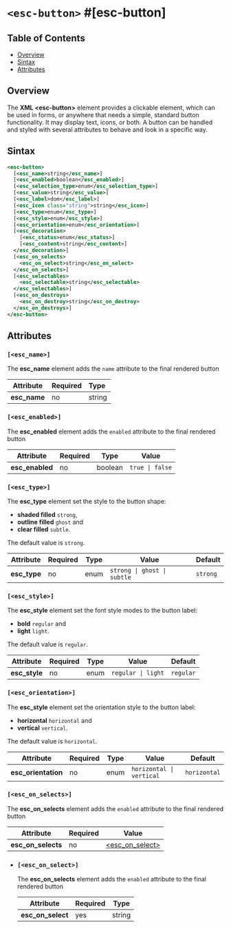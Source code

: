 `<esc-button>` #[esc-button]
================================================================================
## Table of Contents

- [Overview](#overview)
- [Sintax](#sintax)
- [Attributes](#attributes)

Overview
--------------------------------------------------------------------------------

The **XML \<esc-button\>** element provides a clickable element, which can be used in forms, or anywhere that needs a simple, standard button functionality. It may display text, icons, or both. A button can be handled and styled with several attributes to behave and look in a specific way.


Sintax
--------------------------------------------------------------------------------

```XML
<esc-button>
  [<esc_name>string</esc_name>]
  [<esc_enabled>boolean</esc_enabled>]
  [<esc_selection_type>enum</esc_selection_type>]
  [<esc_value>string</esc_value>]
  [<esc_label>dom</esc_label>]
  [<esc_icon class="string">string</esc_icon>]
  [<esc_type>enum</esc_type>]
  [<esc_style>enum</esc_style>]
  [<esc_orientation>enum</esc_orientation>]
  [<esc_decoration>
  	[<esc_status>enum</esc_status>]
  	[<esc_content>string</esc_content>]
  </esc_decoration>]
  [<esc_on_selects>
    <esc_on_select>string</esc_on_select>
  </esc_on_selects>]
  [<esc_selectables>
    <esc_selectable>string</esc_selectable>
  </esc_selectables>]
  [<esc_on_destroys>
    <esc_on_destroy>string</esc_on_destroy>
  </esc_on_destroys>]
</esc-button>
```

Attributes
--------------------------------------------------------------------------------

### `[<esc_name>]`

The **esc_name** element adds the `name` attribute to the final rendered button

| Attribute | Required | Type |
| --- | --- | --- |
| **esc_name** | no | string |


### `[<esc_enabled>]` 

The **esc_enabled** element adds the `enabled` attribute to the final rendered button

| Attribute | Required | Type | Value |
| --- | --- | --- | --- |
| **esc_enabled** | no | boolean | `true \| false` |


### `[<esc_type>]`

The **esc_type** element set the style to the button shape:
* **shaded filled** ``strong``,
* **outline filled** ``ghost`` and
* **clear filled** ``subtle``.

The default value is `strong`.

| Attribute | Required | Type | Value | Default |
| --- | --- | --- | --- | --- |
| **esc_type** | no | enum | `strong \| ghost \| subtle` | `strong` |



### `[<esc_style>]`

The **esc_style** element set the font style modes to the button label:
* **bold** ``regular`` and
* **light** ``light``.

The default value is `regular`.

| Attribute | Required | Type | Value | Default |
| --- | --- | --- | --- | --- |
| **esc_style** | no | enum | `regular \| light` | `regular` |


### `[<esc_orientation>]`

The **esc_style** element set the orientation style to the button label:
* **horizontal** ``horizontal`` and
* **vertical** ``vertical``.

The default value is `horizontal`.

| Attribute | Required | Type | Value | Default 
| --- | --- | --- | --- | --- |
| **esc_orientation** | no | enum | `horizontal \| vertical` | `horizontal`


### `[<esc_on_selects>]`

The **esc_on_selects** element adds the `enabled` attribute to the final rendered button

| Attribute | Required | Value |
| --- | --- | --- | 
| **esc_on_selects** | no | [\<esc_on_select\>](#[<esc_on_select>]) |

		
- ### `[<esc_on_select>]`

  The **esc_on_selects** element adds the `enabled` attribute to the final rendered button

  | Attribute | Required | Type |
  | --- | --- | --- | 
  | **esc_on_select** | yes | string |